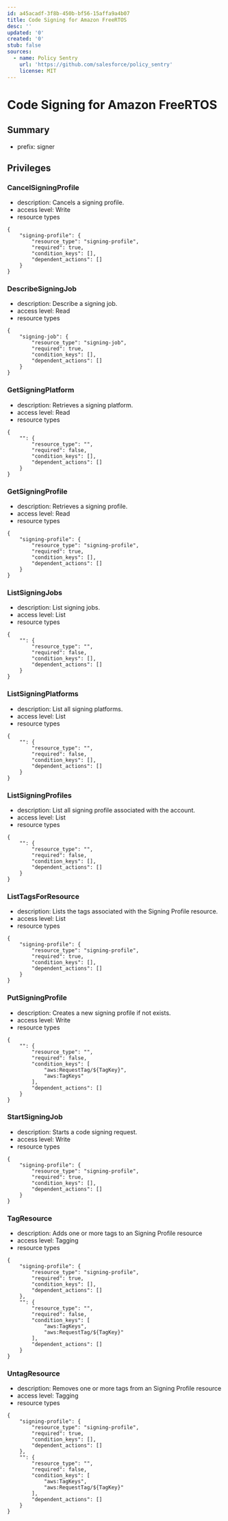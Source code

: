 ```yaml
---
id: a45acadf-3f8b-450b-bf56-15affa9a4b07
title: Code Signing for Amazon FreeRTOS
desc: ''
updated: '0'
created: '0'
stub: false
sources:
  - name: Policy Sentry
    url: 'https://github.com/salesforce/policy_sentry'
    license: MIT
---
```

# Code Signing for Amazon FreeRTOS
## Summary
- prefix: signer
## Privileges
### CancelSigningProfile
- description: Cancels a signing profile.
- access level: Write
- resource types
```
{
    "signing-profile": {
        "resource_type": "signing-profile",
        "required": true,
        "condition_keys": [],
        "dependent_actions": []
    }
}
```
### DescribeSigningJob
- description: Describe a signing job.
- access level: Read
- resource types
```
{
    "signing-job": {
        "resource_type": "signing-job",
        "required": true,
        "condition_keys": [],
        "dependent_actions": []
    }
}
```
### GetSigningPlatform
- description: Retrieves a signing platform.
- access level: Read
- resource types
```
{
    "": {
        "resource_type": "",
        "required": false,
        "condition_keys": [],
        "dependent_actions": []
    }
}
```
### GetSigningProfile
- description: Retrieves a signing profile.
- access level: Read
- resource types
```
{
    "signing-profile": {
        "resource_type": "signing-profile",
        "required": true,
        "condition_keys": [],
        "dependent_actions": []
    }
}
```
### ListSigningJobs
- description: List signing jobs.
- access level: List
- resource types
```
{
    "": {
        "resource_type": "",
        "required": false,
        "condition_keys": [],
        "dependent_actions": []
    }
}
```
### ListSigningPlatforms
- description: List all signing platforms.
- access level: List
- resource types
```
{
    "": {
        "resource_type": "",
        "required": false,
        "condition_keys": [],
        "dependent_actions": []
    }
}
```
### ListSigningProfiles
- description: List all signing profile associated with the account.
- access level: List
- resource types
```
{
    "": {
        "resource_type": "",
        "required": false,
        "condition_keys": [],
        "dependent_actions": []
    }
}
```
### ListTagsForResource
- description: Lists the tags associated with the Signing Profile resource.
- access level: List
- resource types
```
{
    "signing-profile": {
        "resource_type": "signing-profile",
        "required": true,
        "condition_keys": [],
        "dependent_actions": []
    }
}
```
### PutSigningProfile
- description: Creates a new signing profile if not exists.
- access level: Write
- resource types
```
{
    "": {
        "resource_type": "",
        "required": false,
        "condition_keys": [
            "aws:RequestTag/${TagKey}",
            "aws:TagKeys"
        ],
        "dependent_actions": []
    }
}
```
### StartSigningJob
- description: Starts a code signing request.
- access level: Write
- resource types
```
{
    "signing-profile": {
        "resource_type": "signing-profile",
        "required": true,
        "condition_keys": [],
        "dependent_actions": []
    }
}
```
### TagResource
- description: Adds one or more tags to an Signing Profile resource
- access level: Tagging
- resource types
```
{
    "signing-profile": {
        "resource_type": "signing-profile",
        "required": true,
        "condition_keys": [],
        "dependent_actions": []
    },
    "": {
        "resource_type": "",
        "required": false,
        "condition_keys": [
            "aws:TagKeys",
            "aws:RequestTag/${TagKey}"
        ],
        "dependent_actions": []
    }
}
```
### UntagResource
- description: Removes one or more tags from an Signing Profile resource
- access level: Tagging
- resource types
```
{
    "signing-profile": {
        "resource_type": "signing-profile",
        "required": true,
        "condition_keys": [],
        "dependent_actions": []
    },
    "": {
        "resource_type": "",
        "required": false,
        "condition_keys": [
            "aws:TagKeys",
            "aws:RequestTag/${TagKey}"
        ],
        "dependent_actions": []
    }
}
```
